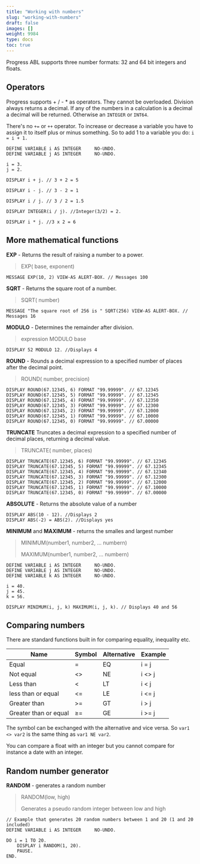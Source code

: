 ```yaml
---
title: "Working with numbers"
slug: "working-with-numbers"
draft: false
images: []
weight: 9984
type: docs
toc: true
---
```


Progress ABL supports three number formats: 32 and 64 bit integers and floats.

## Operators
Progress supports + / - * as operators. They cannot be overloaded. Division always returns a decimal. If any of the numbers in a calculation is a decimal a decimal will be returned. Otherwise an `INTEGER` or `INT64`.

There's no `+=` or `++` operator. To increase or decrease a variable you have to assign it to itself plus or minus something. So to add 1 to a variable you do: `i = i + 1.`

    DEFINE VARIABLE i AS INTEGER     NO-UNDO.
    DEFINE VARIABLE j AS INTEGER     NO-UNDO.
    
    i = 3.
    j = 2.
    
    DISPLAY i + j. // 3 + 2 = 5
    
    DISPLAY i - j. // 3 - 2 = 1
    
    DISPLAY i / j. // 3 / 2 = 1.5
    
    DISPLAY INTEGER(i / j). //Integer(3/2) = 2.
    
    DISPLAY i * j. //3 x 2 = 6

## More mathematical functions
**EXP** - Returns the result of raising a number to a power.

> EXP( base, exponent)

    MESSAGE EXP(10, 2) VIEW-AS ALERT-BOX. // Messages 100

**SQRT** - Returns the square root of a number.

> SQRT( number)

    MESSAGE "The square root of 256 is " SQRT(256) VIEW-AS ALERT-BOX. // Messages 16

**MODULO** - Determines the remainder after division.

> expression MODULO base

    DISPLAY 52 MODULO 12. //Displays 4

**ROUND** - Rounds a decimal expression to a specified number of places after the decimal point.

> ROUND( number, precision)

    DISPLAY ROUND(67.12345, 6) FORMAT "99.99999". // 67.12345
    DISPLAY ROUND(67.12345, 5) FORMAT "99.99999". // 67.12345
    DISPLAY ROUND(67.12345, 4) FORMAT "99.99999". // 67.12350
    DISPLAY ROUND(67.12345, 3) FORMAT "99.99999". // 67.12300
    DISPLAY ROUND(67.12345, 2) FORMAT "99.99999". // 67.12000
    DISPLAY ROUND(67.12345, 1) FORMAT "99.99999". // 67.10000
    DISPLAY ROUND(67.12345, 0) FORMAT "99.99999". // 67.00000

**TRUNCATE** Truncates a decimal expression to a specified number of decimal places, returning a decimal value.

> TRUNCATE( number, places)

    DISPLAY TRUNCATE(67.12345, 6) FORMAT "99.99999". // 67.12345
    DISPLAY TRUNCATE(67.12345, 5) FORMAT "99.99999". // 67.12345
    DISPLAY TRUNCATE(67.12345, 4) FORMAT "99.99999". // 67.12340
    DISPLAY TRUNCATE(67.12345, 3) FORMAT "99.99999". // 67.12300
    DISPLAY TRUNCATE(67.12345, 2) FORMAT "99.99999". // 67.12000
    DISPLAY TRUNCATE(67.12345, 1) FORMAT "99.99999". // 67.10000
    DISPLAY TRUNCATE(67.12345, 0) FORMAT "99.99999". // 67.00000

**ABSOLUTE** - Returns the absolute value of a number

    DISPLAY ABS(10 - 12). //Displays 2
    DISPLAY ABS(-2) = ABS(2). //Displays yes

**MINIMUM** and **MAXIMUM** - returns the smalles and largest number

> MINIMUM(number1, number2, ... numbern)
>
> MAXIMUM(number1, number2, ... numbern)

    DEFINE VARIABLE i AS INTEGER     NO-UNDO.
    DEFINE VARIABLE j AS INTEGER     NO-UNDO.
    DEFINE VARIABLE k AS INTEGER     NO-UNDO.
    
    i = 40.
    j = 45.
    k = 56.
    
    DISPLAY MINIMUM(i, j, k) MAXIMUM(i, j, k). // Displays 40 and 56




## Comparing numbers

There are standard functions built in for comparing equality, inequality etc.

| Name                 | Symbol| Alternative | Example       |
| -------------------- |-------|-------------|---------------|
| Equal                | =     | EQ          | i = j         | 
| Not equal            | <>    | NE          | i <> j        | 
| Less than            | &lt;  | LT          | i &lt; j      | 
| less than or equal   | &lt;= | LE          | i &lt;= j     | 
| Greater than         | &gt;= | GT          | i &gt; j      |
| Greater than or equal| &ge;= | GE          | i &gt;= j     | 

The symbol can be exchanged with the alternative and vice versa. So `var1 <> var2` is the same thing as `var1 NE var2`.

You can compare a float with an integer but you cannot compare for instance a date with an integer.

## Random number generator
**RANDOM** - generates a random number

> RANDOM(low, high)
>
> Generates a pseudo random integer between low and high

    // Example that generates 20 random numbers between 1 and 20 (1 and 20 included)
    DEFINE VARIABLE i AS INTEGER     NO-UNDO.
    
    DO i = 1 TO 20.
        DISPLAY i RANDOM(1, 20).
        PAUSE.
    END.







